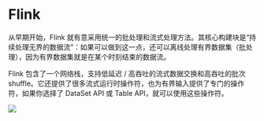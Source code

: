 # Flink

从早期开始，Flink 就有意采用统一的批处理和流式处理方法。其核心构建块是“持续处理无界的数据流”：如果可以做到这一点，还可以离线处理有界数据集（批处理），因为有界数据集就是在某个时刻结束的数据流。

Flink 包含了一个网络栈，支持低延迟 / 高吞吐的流式数据交换和高吞吐的批次 shuffle。它还提供了很多流式运行时操作符，也为有界输入提供了专门的操作符，如果你选择了 DataSet API 或 Table API，就可以使用这些操作符。

![](https://ww1.sinaimg.cn/large/007rAy9hgy1g25vrpwkhzj30v00gkabw.jpg)